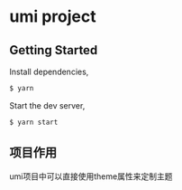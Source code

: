 # umi project

## Getting Started

Install dependencies,

```bash
$ yarn
```

Start the dev server,

```bash
$ yarn start
```
## 项目作用
umi项目中可以直接使用theme属性来定制主题